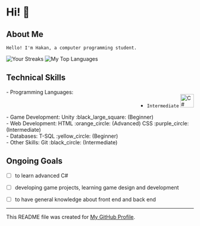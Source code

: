 # Hi! :wave:
## About Me
`Hello! I'm Hakan, a computer programming student.`

![Your Streaks](https://github-readme-streak-stats.herokuapp.com/?user=Hakan-Hasircioglu&theme=radical)
![My Top Languages](https://github-readme-stats.vercel.app/api/top-langs/?username=Hakan-Hasircioglu&layout=compact&theme=radical)

## Technical Skills
<div style="display: flex; justify-content: space-between;">
- Programming Languages: 
  
  - ``Intermediate`` 
<a href="https://dotnet.microsoft.com/en-us/languages/csharp" target="_blank" rel="noreferrer"><img src="https://raw.githubusercontent.com/danielcranney/readme-generator/main/public/icons/skills/c#-colored.svg" width="36" height="36" alt="C#" /></a>


  
 
</div>
   <div style="display: flex; justify-content: space-between;">
- Game Development:
  Unity :black_large_square: (Beginner)
</div>
<div style="display: flex; justify-content: space-between;">
- Web Development:
  HTML :orange_circle: (Advanced)
  CSS :purple_circle: (Intermediate)
</div>
</div>
<div style="display: flex; justify-content: space-between;">
- Databases:
  T-SQL :yellow_circle: (Beginner)
</div>
<div style="display: flex; justify-content: space-between;">
- Other Skills:
  Git :black_circle: (Intermediate)
</div>

## Ongoing Goals
- [ ] to learn advanced C#
- [ ] developing game projects, learning game design and development
- [ ] to have general knowledge about front end and back end


---
This README file was created for [My GitHub Profile](https://github.com/Hakan-Hasircioglu).
